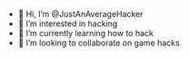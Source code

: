 - 👋 Hi, I’m @JustAnAverageHacker
- 👀 I’m interested in hacking
- 🌱 I’m currently learning how to hack
- 💞️ I’m looking to collaborate on game hacks
